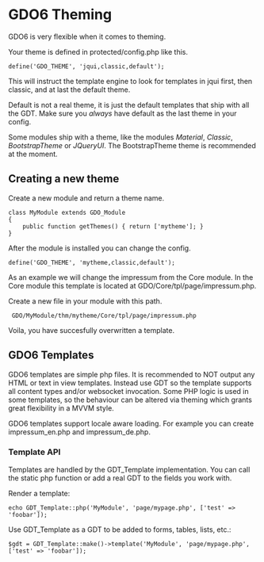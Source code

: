 # GDO6 Theming

GDO6 is very flexible when it comes to theming.

Your theme is defined in protected/config.php like this.

    define('GDO_THEME', 'jqui,classic,default');
    

This will instruct the template engine to look for templates in jqui first, then classic, and at last the default theme.

Default is not a real theme, it is just the default templates that ship with all the GDT. Make sure you _always_ have default as the last theme in your config.

Some modules ship with a theme, like the modules _Material_, _Classic_, _BootstrapTheme_ or _JQueryUI_. The BootstrapTheme theme is recommended at the moment.


## Creating a new theme

Create a new module and return a theme name.

    class MyModule extends GDO_Module
    {
        public function getThemes() { return ['mytheme']; }
    }
    

After the module is installed you can change the config.

    define('GDO_THEME', 'mytheme,classic,default');
    

As an example we will change the impressum from the Core module. In the Core module this template is located at GDO/Core/tpl/page/impressum.php.

Create a new file in your module with this path. 

     GDO/MyModule/thm/mytheme/Core/tpl/page/impressum.php
     

Voila, you have succesfully overwritten a template.


## GDO6 Templates

GDO6 templates are simple php files. It is recommended to NOT output any HTML or text in view templates. Instead use GDT so the template supports all content types and/or websocket invocation. Some PHP logic is used in some templates, so the behaviour can be altered via theming which grants great flexibility in a MVVM style.

GDO6 templates support locale aware loading. For example you can create impressum_en.php and impressum_de.php.


### Template API

Templates are handled by the GDT_Template implementation.
You can call the static php function or add a real GDT to the fields you work with.

Render a template:

    echo GDT_Template::php('MyModule', 'page/mypage.php', ['test' => 'foobar']);
    
Use GDT_Template as a GDT to be added to forms, tables, lists, etc.:

    $gdt = GDT_Template::make()->template('MyModule', 'page/mypage.php', ['test' => 'foobar']);
